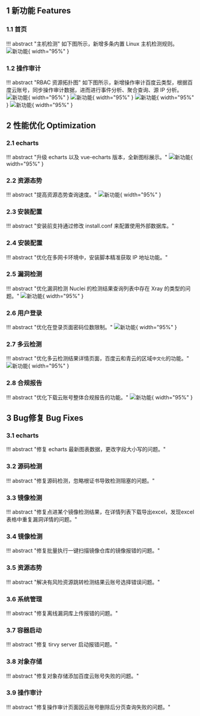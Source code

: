 ## 1 新功能 Features

### 1.1 首页

!!! abstract "主机检测"
    如下图所示，新增多条内置 Linux 主机检测规则。
![新功能](../img/release/0.9.0/img.png){ width="95%" }

### 1.2 操作审计

!!! abstract "RBAC 资源拓扑图"
    如下图所示，新增操作审计百度云类型，根据百度云账号，同步操作审计数据，进而进行事件分析、聚合查询、源 IP 分析。
![新功能](../img/release/0.9.1/img.png){ width="95%" }
![新功能](../img/release/0.9.1/img_1.png){ width="95%" }
![新功能](../img/release/0.9.1/img_2.png){ width="95%" }
![新功能](../img/release/0.9.1/img_3.png){ width="95%" }

## 2 性能优化 Optimization

### 2.1 echarts

!!! abstract "升级 echarts 以及 vue-echarts 版本，全新图标展示。"
![新功能](../img/release/0.9.1/img_8.png){ width="95%" }

### 2.2 资源态势

!!! abstract "提高资源态势查询速度。"
![新功能](../img/release/0.9.1/img_9.png){ width="95%" }

### 2.3 安装配置

!!! abstract "安装前支持通过修改 install.conf 来配置使用外部数据库。"

### 2.4 安装配置

!!! abstract "优化在多网卡环境中，安装脚本精准获取 IP 地址功能。"

### 2.5 漏洞检测

!!! abstract "优化漏洞检测 Nuclei 的检测结果查询列表中存在 Xray 的类型的问题。"
![新功能](../img/release/0.9.1/img_7.png){ width="95%" }

### 2.6 用户登录

!!! abstract "优化在登录页面密码位数限制。"
![新功能](../img/release/0.9.1/img_4.png){ width="95%" }

### 2.7 多云检测

!!! abstract "优化多云检测结果详情页面，百度云和青云的区域`中文化`的功能。"
![新功能](../img/release/0.9.1/img_5.png){ width="95%" }

### 2.8 合规报告

!!! abstract "优化下载云账号整体合规报告的功能。"
![新功能](../img/release/0.9.1/img_6.png){ width="95%" }

## 3 Bug修复 Bug Fixes

### 3.1 echarts

!!! abstract "修复 echarts 最新图表数据，更改字段大小写的问题。"

### 3.2 源码检测

!!! abstract "修复源码检测，忽略根证书导致检测阻塞的问题。"

### 3.3 镜像检测

!!! abstract "修复点进某个镜像检测结果，在详情列表下载导出excel，发现excel表格中重复漏洞详情的问题。"

### 3.4 镜像检测

!!! abstract "修复批量执行一键扫描镜像仓库的镜像报错的问题。"

### 3.5 资源态势

!!! abstract "解决有风险资源跳转检测结果云账号选择错误问题。"

### 3.6 系统管理

!!! abstract "修复离线漏洞库上传报错的问题。"

### 3.7 容器启动

!!! abstract "修复 tirvy server 启动报错问题。"

### 3.8 对象存储

!!! abstract "修复对象存储添加百度云账号失败的问题。"

### 3.9 操作审计

!!! abstract "修复操作审计页面因云账号删除后分页查询失败的问题。"
